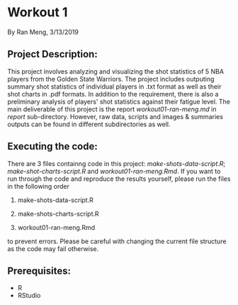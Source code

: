 # Workout 1
By Ran Meng, 3/13/2019

## Project Description:
This project involves analyzing and visualizing the shot statistics of 5 NBA players from the Golden State Warriors. The project includes outputing summary shot statistics of individual players in .txt format as well as their shot charts in .pdf formats. In addition to the requirement, there is also a preliminary analysis of players' shot statistics against their fatigue level. The main deliverable of this project is the report *workout01-ran-meng.md* in *report* sub-directory. However, raw data, scripts and images & summaries outputs can be found in different subdirectories as well. 

## Executing the code:
There are 3 files containng code in this project: *make-shots-data-script.R*; *make-shot-charts-script.R* and *workout01-ran-meng.Rmd*. If you want to run through the code and reproduce the results yourself, please run the files in the following order 

1. make-shots-data-script.R

2. make-shots-charts-script.R

3. workout01-ran-meng.Rmd

to prevent errors. Please be careful with changing the current file structure as the code may fail otherwise. 

## Prerequisites:
+ R
+ RStudio




